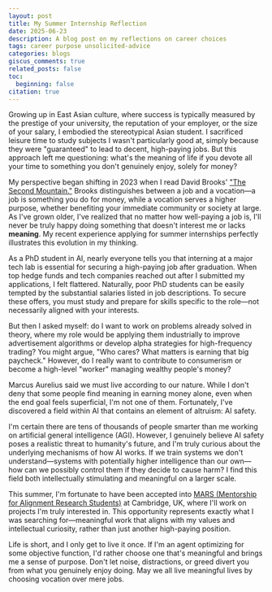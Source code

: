 ```yaml
---
layout: post
title: My Summer Internship Reflection
date: 2025-06-23
description: A blog post on my reflections on career choices 
tags: career purpose unsolicited-advice
categories: blogs
giscus_comments: true
related_posts: false
toc:
  beginning: false
citation: true
---
```


Growing up in East Asian culture, where success is typically measured by the prestige of your university, the reputation of your employer, or the size of your salary, I embodied the stereotypical Asian student. I sacrificed leisure time to study subjects I wasn't particularly good at, simply because they were "guaranteed" to lead to decent, high-paying jobs. But this approach left me questioning: what's the meaning of life if you devote all your time to something you don't genuinely enjoy, solely for money?

My perspective began shifting in 2023 when I read David Brooks' ["The Second Mountain."](https://www.goodreads.com/book/show/40642458-the-second-mountain) Brooks distinguishes between a job and a vocation—a job is something you do for money, while a vocation serves a higher purpose, whether benefiting your immediate community or society at large. As I've grown older, I've realized that no matter how well-paying a job is, I'll never be truly happy doing something that doesn't interest me or lacks **meaning**. My recent experience applying for summer internships perfectly illustrates this evolution in my thinking.

As a PhD student in AI, nearly everyone tells you that interning at a major tech lab is essential for securing a high-paying job after graduation. When top hedge funds and tech companies reached out after I submitted my applications, I felt flattered. Naturally, poor PhD students can be easily tempted by the substantial salaries listed in job descriptions. To secure these offers, you must study and prepare for skills specific to the role—not necessarily aligned with your interests.

But then I asked myself: do I want to work on problems already solved in theory, where my role would be applying them industrially to improve advertisement algorithms or develop alpha strategies for high-frequency trading? You might argue, "Who cares? What matters is earning that big paycheck." However, do I really want to contribute to consumerism or become a high-level "worker" managing wealthy people's money?

Marcus Aurelius said we must live according to our nature. While I don't deny that some people find meaning in earning money alone, even when the end goal feels superficial, I'm not one of them. Fortunately, I've discovered a field within AI that contains an element of altruism: AI safety.

I'm certain there are tens of thousands of people smarter than me working on artificial general intelligence (AGI). However, I genuinely believe AI safety poses a realistic threat to humanity's future, and I'm truly curious about the underlying mechanisms of how AI works. If we train systems we don't understand—systems with potentially higher intelligence than our own—how can we possibly control them if they decide to cause harm? I find this field both intellectually stimulating and meaningful on a larger scale.

This summer, I'm fortunate to have been accepted into [MARS (Mentorship for Alignment Research Students)](https://www.cambridgeaisafety.org/mars) at Cambridge, UK, where I'll work on projects I'm truly interested in. This opportunity represents exactly what I was searching for—meaningful work that aligns with my values and intellectual curiosity, rather than just another high-paying position.

Life is short, and I only get to live it once. If I'm an agent optimizing for some objective function, I'd rather choose one that's meaningful and brings me a sense of purpose. Don't let noise, distractions, or greed divert you from what you genuinely enjoy doing. May we all live meaningful lives by choosing vocation over mere jobs.